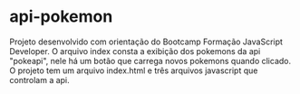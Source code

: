 # api-pokemon

Projeto desenvolvido com orientação do Bootcamp Formação JavaScript Developer.
O arquivo index consta a exibição dos pokemons da api "pokeapi", nele há um botão que carrega novos pokemons quando clicado.
O projeto tem um arquivo index.html e três arquivos javascript que controlam a api.
